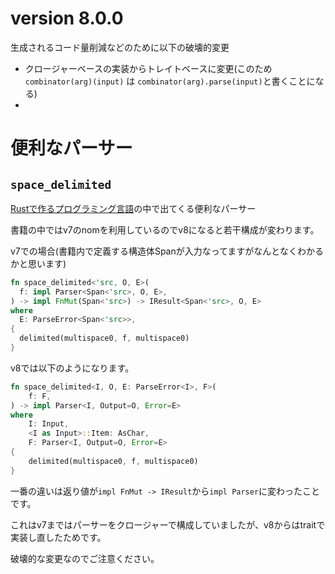 # version 8.0.0
生成されるコード量削減などのために以下の破壊的変更

- クロージャーベースの実装からトレイトベースに変更(このため`combinator(arg)(input)` は `combinator(arg).parse(input)`と書くことになる)
- 



# 便利なパーサー
## `space_delimited`
[Rustで作るプログラミング言語](https://www.amazon.co.jp/Rust%E3%81%A7%E4%BD%9C%E3%82%8B%E3%83%97%E3%83%AD%E3%82%B0%E3%83%A9%E3%83%9F%E3%83%B3%E3%82%B0%E8%A8%80%E8%AA%9E-%E2%80%94%E2%80%94-%E3%82%B3%E3%83%B3%E3%83%91%E3%82%A4%E3%83%A9%EF%BC%8F%E3%82%A4%E3%83%B3%E3%82%BF%E3%83%97%E3%83%AA%E3%82%BF%E3%81%AE%E5%9F%BA%E7%A4%8E%E3%81%8B%E3%82%89%E3%83%97%E3%83%AD%E3%82%B0%E3%83%A9%E3%83%9F%E3%83%B3%E3%82%B0%E8%A8%80%E8%AA%9E%E3%81%AE%E6%96%B0%E6%BD%AE%E6%B5%81%E3%81%BE%E3%81%A7-%E4%BD%90%E4%B9%85%E7%94%B0-%E6%98%8C%E5%8D%9A/dp/4297141922)の中で出てくる便利なパーサー

書籍の中ではv7のnomを利用しているのでv8になると若干構成が変わります。

v7での場合(書籍内で定義する構造体Spanが入力なってますがなんとなくわかるかと思います)
```rust
fn space_delimited<'src, O, E>(
  f: impl Parser<Span<'src>, O, E>,
) -> impl FnMut(Span<'src>) -> IResult<Span<'src>, O, E>
where
  E: ParseError<Span<'src>>,
{
  delimited(multispace0, f, multispace0)
}
```


v8では以下のようになります。

```rust
fn space_delimited<I, O, E: ParseError<I>, F>(
    f: F,
) -> impl Parser<I, Output=O, Error=E>
where
    I: Input,
    <I as Input>::Item: AsChar,
    F: Parser<I, Output=O, Error=E>
{
    delimited(multispace0, f, multispace0)
}
```


一番の違いは返り値が`impl FnMut -> IResult`から`impl Parser`に変わったことです。

これはv7まではパーサーをクロージャーで構成していましたが、v8からはtraitで実装し直したためです。

破壊的な変更なのでご注意ください。

